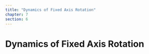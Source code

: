 ```yaml
---
title: "Dynamics of Fixed Axis Rotation"
chapter: 7
section: 6
---
```


# Dynamics of Fixed Axis Rotation
